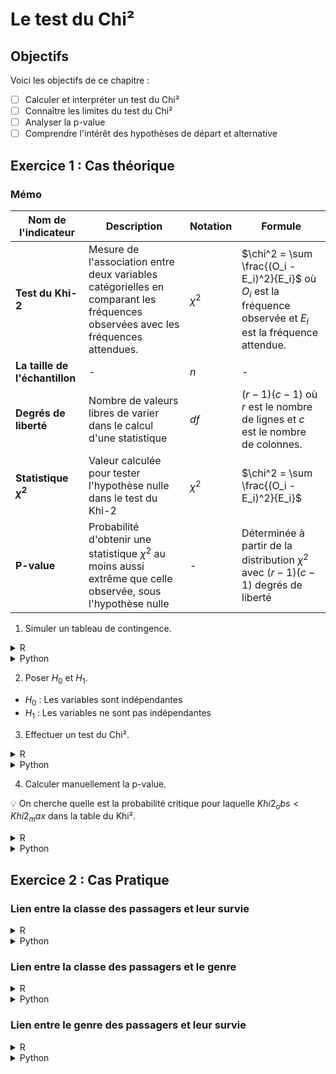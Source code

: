 # Le test du Chi²

## Objectifs
Voici les objectifs de ce chapitre :
- [ ] Calculer et interpréter un test du Chi²
- [ ] Connaître les limites du test du Chi²
- [ ] Analyser la p-value
- [ ] Comprendre l'intérêt des hypothèses de départ et alternative

## Exercice 1 : Cas théorique

### Mémo
| Nom de l'indicateur | Description    | Notation | Formule                          |
|---------------------|----------------|----------|----------------------------------|
| **Test du Khi-2** | Mesure de l'association entre deux variables catégorielles en comparant les fréquences observées avec les fréquences attendues. | $\chi^2$ | $\chi^2 = \sum \frac{(O_i - E_i)^2}{E_i}$ où $O_i$ est la fréquence observée et $E_i$ est la fréquence attendue. |
| **La taille de l'échantillon** | - | $n$ | - |
| **Degrés de liberté** | Nombre de valeurs libres de varier dans le calcul d'une statistique | $df$ | $(r - 1)(c - 1)$ où $r$ est le nombre de lignes et $c$ est le nombre de colonnes. |
| **Statistique $\chi^2$** | Valeur calculée pour tester l'hypothèse nulle dans le test du Khi-2 | $\chi^2$ | $\chi^2 = \sum \frac{(O_i - E_i)^2}{E_i}$ |
| **P-value** | Probabilité d'obtenir une statistique $\chi^2$ au moins aussi extrême que celle observée, sous l'hypothèse nulle | - | Déterminée à partir de la distribution $\chi^2$ avec $(r - 1)(c - 1)$ degrés de liberté |

1. Simuler un tableau de contingence.

<details>
<summary>R</summary>

```r
# Charger les bibliothèques nécessaires
library(stats)

# Définir la matrice des observations
obs <- matrix(c(693, 886, 534, 153, 597, 696, 448, 95), nrow = 2, byrow = TRUE)
```
</details>

<details>
<summary>Python</summary>

```python
import numpy as np
obs = np.array([[693,886,534,153], [597,696,448,95]])
```
</details>


2. Poser $H_0$ et $H_1$.
- $H_0$ : Les variables sont indépendantes
- $H_1$ : Les variables ne sont pas indépendantes

3. Effectuer un test du Chi².
<details>
<summary>R</summary>

```r
# Calculer le test du Khi-2
chi2_test <- chisq.test(obs)

# Afficher les résultats
cat('Khi2  :', chi2_test$statistic, '\n')
cat('p_value  :', chi2_test$p.value, '\n')
cat('effectif_theorique  :\n')
print(chi2_test$expected)
cat('ddl  :', chi2_test$parameter, '\n')
```
</details>

<details>
<summary>Python</summary>

```python
from scipy.stats import chi2_contingency
Khi2_obs, p_value, ddl, effectif_theorique = chi2_contingency(obs)
print(f'Khi2  : {Khi2_obs}')
print(f'p_value  : {p_value}')
print(f'effectif_theorique  : {effectif_theorique}')
print(f'ddl  : {ddl}')
```
</details>

4. Calculer manuellement la p-value.

:bulb: On cherche quelle est la probabilité critique pour laquelle $Khi2_obs < Khi2_max$ dans la table du Khi².

<details>
<summary>R</summary>

```r
# Calculer les valeurs critiques du Khi-2 pour différentes combinaisons de ddl et de niveaux de confiance
J <- 1:4
I <- seq(0.05, 0.15, 0.005)

# Initialiser une matrice pour stocker les valeurs critiques
a <- matrix(NA, nrow = length(J), ncol = length(I))

# Remplir la matrice avec les valeurs critiques
for (i in seq_along(I)) {
  for (j in seq_along(J)) {
    a[j, i] <- qchisq(1 - I[i], df = J[j])
  }
}

# Convertir la matrice en data frame avec des noms de colonnes et de lignes
df_chi2 <- round(as.data.frame(a), 5)
colnames(df_chi2) <- I
rownames(df_chi2) <- J

# Afficher le data frame
print(df_chi2)

```
</details>

<details>
<summary>Python</summary>

```python
from scipy.stats import chi2
J = df = np.arange(1,5,1)
I = np.arange(0.05,0.15,0.005)

a = np.empty((len(J),len(I)))
a[:] = np.nan

for i in range(0,len(I)):
    for j in range(0,len(J)):
        a[j,i] = chi2.isf(I[i], J[j])
        
df_chi2 = round(pd.DataFrame(a, columns=I, index = J),5)
df_chi2
```
</details>

## Exercice 2 : Cas Pratique

### Lien entre la classe des passagers et leur survie

<details>
<summary>R</summary>

```r
```
</details>

<details>
<summary>Python</summary>

```python
```
</details>

### Lien entre la classe des passagers et le genre

<details>
<summary>R</summary>

```r
```
</details>

<details>
<summary>Python</summary>

```python
```
</details>

### Lien entre le genre des passagers et leur survie

<details>
<summary>R</summary>

```r
```
</details>

<details>
<summary>Python</summary>

```python
```
</details>